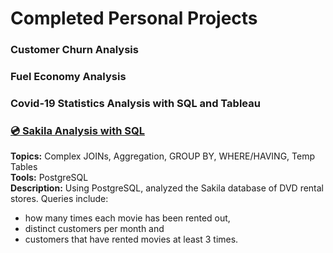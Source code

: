 # Completed Personal Projects

### Customer Churn Analysis
### Fuel Economy Analysis
### Covid-19 Statistics Analysis with SQL and Tableau
### [💿 Sakila Analysis with SQL](https://github.com/kuehbiko/01-Portfolio-Projects/tree/main/Sakila%20PostgreSQL%20Data%20Exploration)
**Topics:** Complex JOINs, Aggregation, GROUP BY, WHERE/HAVING, Temp Tables \
**Tools:** PostgreSQL \
**Description:** Using PostgreSQL, analyzed the Sakila database of DVD rental stores. Queries include:
- how many times each movie has been rented out,
- distinct customers per month and
- customers that have rented movies at least 3 times.
